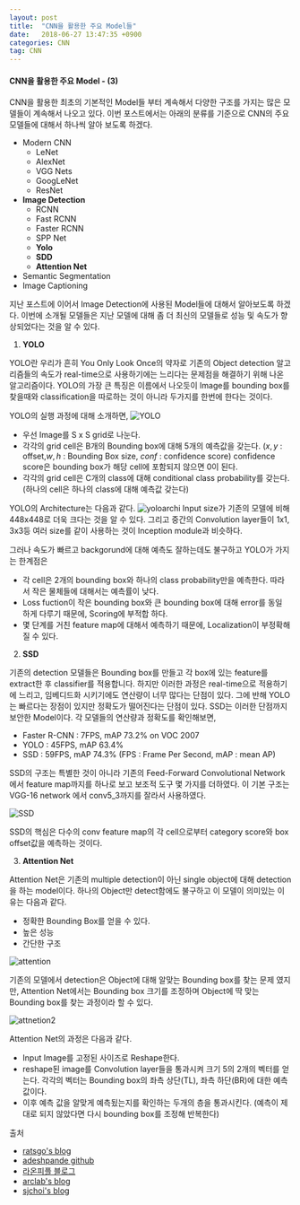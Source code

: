 ```yaml
---
layout: post
title:  "CNN을 활용한 주요 Model들"
date:   2018-06-27 13:47:35 +0900
categories: CNN
tag: CNN
---
```


#### CNN을 활용한 주요 Model - (3)

CNN을 활용한 최초의 기본적인 Model들 부터 계속해서 다양한 구조를 가지는 많은 모델들이 계속해서 나오고 있다. 이번 포스트에서는 아래의 분류를 기준으로 CNN의 주요 모델들에 대해서 하나씩 알아 보도록 하겠다.

* Modern CNN
  * LeNet
  * AlexNet
  * VGG Nets
  * GoogLeNet
  * ResNet
* **Image Detection**
  * RCNN
  * Fast RCNN
  * Faster RCNN
  * SPP Net
  * **Yolo**
  * **SDD**
  * **Attention Net**
* Semantic Segmentation
* Image Captioning  

지난 포스트에 이어서 Image Detection에 사용된 Model들에 대해서 알아보도록 하겠다.
이번에 소개될 모델들은 지난 모델에 대해 좀 더 최신의 모델들로 성능 및 속도가 향상되었다는 것을 알 수 있다.


1. **YOLO**

YOLO란 우리가 흔히 You Only Look Once의 약자로 기존의 Object detection 알고리즘들의 속도가 real-time으로 사용하기에는 느리다는 문제점을 해결하기 위해 나온 알고리즘이다.
YOLO의 가장 큰 특징은 이름에서 나오듯이 Image를 bounding box를 찾을때와 classification을 따로하는 것이 아니라 두가지를 한번에 한다는 것이다.

YOLO의 실행 과정에 대해 소개하면,
![YOLO](https://cdn-images-1.medium.com/max/1200/1*m8p5lhWdFDdapEFa2zUtIA.jpeg)  
* 우선 Image를 S x S grid로 나눈다.
* 각각의 grid cell은 B개의 Bounding box에 대해 5개의 예측값을 갖는다.
($x,y$ : offset,$w,h$ : Bounding Box size, $conf$ : confidence score)
confidence score은 bounding box가 해당 cell에 포함되지 않으면 0이 된다.
* 각각의 grid cell은 C개의 class에 대해 conditional class probability를 갖는다.
(하나의 cell은 하나의 class에 대해 예측값 갖는다)

YOLO의 Architecture는 다음과 같다.
![yoloarchi](https://curt-park.github.io/images/yolo/Figure3.JPG)
Input size가 기존의 모델에 비해 448x448로 더욱 크다는 것을 알 수 있다. 그리고 중간의 Convolution layer들이 1x1, 3x3등 여러 size를 같이 사용하는 것이 Inception module과 비슷하다.

그러나 속도가 빠르고 backgorund에 대해 예측도 잘하는데도 불구하고 YOLO가 가지는 한계점은
* 각 cell은 2개의 bounding box와 하나의 class probability만을 예측한다.
따라서 작은 물체들에 대해서는 예측률이 낮다.
* Loss fuction이 작은 bounding box와 큰 bounding box에 대해 error를 동일 하게 다루기 때문에, Scoring에 부적합 하다.
* 몇 단계를 거친 feature map에 대해서 예측하기 때문에, Localization이 부정확해 질 수 있다.


2. **SSD**

기존의 detection 모델들은 Bounding box를 만들고 각 box에 있는 feature를 extract한 후 classifier를 적용합니다. 하지만 이러한 과정은 real-time으로 적용하기에 느리고, 임베디드화 시키기에도 연산량이 너무 많다는 단점이 있다. 그에 반해 YOLO는 빠르다는 장점이 있지만 정확도가 떨어진다는 단점이 있다. SSD는 이러한 단점까지 보안한 Model이다. 각 모델들의 연산량과 정확도를 확인해보면,
* Faster R-CNN : 7FPS, mAP 73.2% on VOC 2007
* YOLO : 45FPS, mAP 63.4%
* SSD : 59FPS, mAP 74.3%
(FPS : Frame Per Second, mAP : mean AP)

SSD의 구조는 특별한 것이 아니라 기존의 Feed-Forward Convolutional Network에서 feature map까지를 하나로 보고 보조적 도구 몇 가지를 더하였다.
이 기본 구조는 VGG-16 network 에서 conv5_3까지를 잘라서 사용하였다.

![SSD](http://openresearch.ai/uploads/default/optimized/1X/0b0340f7bd3686237a5d6b4c0141e8a6a2ab854b_1_690x482.png)

SSD의 핵심은 다수의 conv feature map의 각 cell으로부터 category score와 box offset값을 예측하는 것이다.


3. **Attention Net**

Attention Net은 기존의 multiple detection이 아닌 single object에 대해 detection을 하는 model이다. 하나의 Object만 detect함에도 불구하고 이 모델이 의미있는 이유는 다음과 같다.

* 정확한 Bounding Box를 얻을 수 있다.
* 높은 성능
* 간단한 구조

![attention](https://ai2-s2-public.s3.amazonaws.com/figures/2017-08-08/6f7de9849be93eff1c5f133defd9d70e5ff437ac/1-Figure1-1.png)

기존의 모델에서 detection은 Object에 대해 알맞는 Bounding box를 찾는 문제 였지만, Attention Net에서는 Bounding box 크기를 조정하며 Object에 딱 맞는 Bounding box를 찾는 과정이라 할 수 있다.

![attnetion2](https://dgyoo.github.io/images/iccv15.PNG)

Attention Net의 과정은 다음과 같다.
* Input Image를 고정된 사이즈로 Reshape한다.
* reshape된 image를 Convolution layer들을 통과시켜 크기 5의 2개의 벡터를 얻는다.
각각의 벡터는 Bounding box의 좌측 상단(TL), 좌측 하단(BR)에 대한 예측값이다.
* 이후 예측 값을 알맞게 예측됬는지를 확인하는 두개의 층을 통과시킨다.
(예측이 제대로 되지 않았다면 다시 bounding box를 조정해 반복한다)





출처
* [ratsgo's blog](https://ratsgo.github.io/deep%20learning/2017/10/09/CNNs/)
* [adeshpande github](https://adeshpande3.github.io/adeshpande3.github.io/The-9-Deep-Learning-Papers-You-Need-To-Know-About.html)
* [라온피플 블로그](https://laonple.blog.me/220654387455)
* [arclab's blog](http://arclab.tistory.com/150)
* [sjchoi's blog](https://github.com/sjchoi86/dl_tutorials_10weeks)
